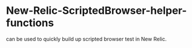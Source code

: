 # New-Relic-ScriptedBrowser-helper-functions
can be used to quickly build up scripted browser test in New Relic.
